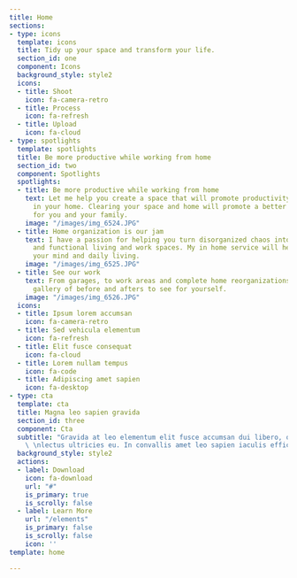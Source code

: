 ```yaml
---
title: Home
sections:
- type: icons
  template: icons
  title: Tidy up your space and transform your life.
  section_id: one
  component: Icons
  background_style: style2
  icons:
  - title: Shoot
    icon: fa-camera-retro
  - title: Process
    icon: fa-refresh
  - title: Upload
    icon: fa-cloud
- type: spotlights
  template: spotlights
  title: Be more productive while working from home
  section_id: two
  component: Spotlights
  spotlights:
  - title: Be more productive while working from home
    text: Let me help you create a space that will promote productivity and automation
      in your home. Clearing your space and home will promote a better work environment
      for you and your family.
    image: "/images/img_6524.JPG"
  - title: Home organization is our jam
    text: I have a passion for helping you turn disorganized chaos into amazing, clean
      and functional living and work spaces. My in home service will help you transform
      your mind and daily living.
    image: "/images/img_6525.JPG"
  - title: See our work
    text: From garages, to work areas and complete home reorganizations. View our
      gallery of before and afters to see for yourself.
    image: "/images/img_6526.JPG"
  icons:
  - title: Ipsum lorem accumsan
    icon: fa-camera-retro
  - title: Sed vehicula elementum
    icon: fa-refresh
  - title: Elit fusce consequat
    icon: fa-cloud
  - title: Lorem nullam tempus
    icon: fa-code
  - title: Adipiscing amet sapien
    icon: fa-desktop
- type: cta
  template: cta
  title: Magna leo sapien gravida
  section_id: three
  component: Cta
  subtitle: "Gravida at leo elementum elit fusce accumsan dui libero, quis vehicula
    \ \nlectus ultricies eu. In convallis amet leo sapien iaculis efficitur."
  background_style: style2
  actions:
  - label: Download
    icon: fa-download
    url: "#"
    is_primary: true
    is_scrolly: false
  - label: Learn More
    url: "/elements"
    is_primary: false
    is_scrolly: false
    icon: ''
template: home

---
```

